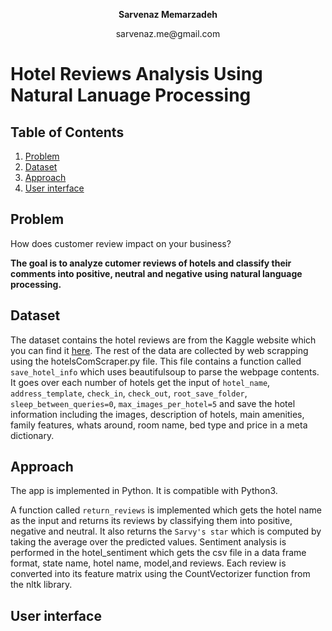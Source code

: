 <p align="center"><b>Sarvenaz Memarzadeh</b></p>
<p align="center">sarvenaz.me@gmail.com</p>

# Hotel Reviews Analysis Using Natural Lanuage Processing

## Table of Contents
1. [Problem](README.md#problem)
2. [Dataset](README.md#dataset)
3. [Approach](README.md#approach)
4. [User interface](README.md#approach)

## Problem
How does customer review impact on your business? 

**The goal is to analyze cutomer reviews of hotels and classify their comments into positive, neutral and negative using natural language processing.**

## Dataset
The dataset contains the hotel reviews are from the Kaggle website which you can find it <a href="https://www.kaggle.com/datafiniti/hotel-reviews">here</a>. The rest of the data are collected by web scrapping using the hotelsComScraper.py file. 
This file contains a function called ```save_hotel_info``` which uses beautifulsoup to parse the webpage contents. It goes over each number of hotels get the input of
```hotel_name```, ```address_template```, ```check_in```, ```check_out```, ```root_save_folder```, ```sleep_between_queries=0```, ```max_images_per_hotel=5``` and save the hotel information including the images, description of hotels, main amenities, family features, whats around, room name,
bed type and price in a meta dictionary. 


## Approach
The app is implemented in Python. It is compatible with Python3. 

A function called ```return_reviews``` is implemented which gets the hotel name as the input and returns its reviews by classifying them into positive, negative and neutral. It also returns the ```Sarvy's star``` which is computed by taking the average over the predicted values. 
Sentiment analysis is performed in the hotel_sentiment which gets the csv file in a data frame format, state name, hotel name, model,and reviews. Each review is converted into its feature matrix using the CountVectorizer function from the nltk library. 

## User interface
<p align="center>
<img src="https://github.com/sarvy25/NLP_Reviews/blob/master/github_images/Screen%20Shot%202020-05-28%20at%209.00.16%20PM.png" />
</p>


